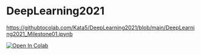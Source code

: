 # DeepLearning2021

https://githubtocolab.com/Kata5/DeepLearning2021/blob/main/DeepLearning2021_Milestone01.ipynb

[![Open In Colab](https://colab.research.google.com/assets/colab-badge.svg)](https://colab.research.google.com/github/Kata5/DeepLearning2021/blob/main/DeepLearning2021_Milestone01.ipynb)
